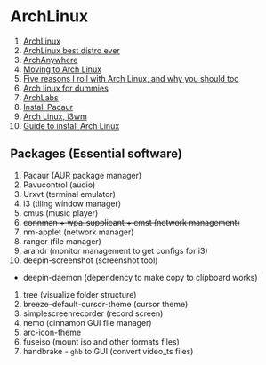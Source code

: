 # ArchLinux

1. [ArchLinux](https://www.archlinux.org/)
1. [ArchLinux best distro ever](http://www.akitaonrails.com/2017/01/10/arch-linux-best-distro-ever)
1. [ArchAnywhere](https://arch-anywhere.org/)
1. [Moving to Arch Linux](https://jrvcomputing.wordpress.com/2016/01/30/moving-to-arch-linux/)
1. [Five reasons I roll with Arch Linux, and why you should too](https://www.cio.com/article/2898189/five-reasons-i-roll-with-arch-linux-and-why-you-should-too.html)
1. [Arch linux for dummies](https://github.com/jieverson/dotfiles/wiki/arch-linux-for-dummies)
1. [ArchLabs](https://erikdubois.be/category/linux/archlabs/)
1. [Install Pacaur](https://cdavis.us/wiki/index.php/Arch_Linux_Install_Guide#Pacaur)
1. [Arch Linux, i3wm](http://www.bit-101.com/blog/?p=4055)
1. [Guide to install Arch Linux](http://randomwits.com/blog/arch-linux#.Wcgjx2dSyrx)

## Packages (Essential software)
1. Pacaur (AUR package manager)
1. Pavucontrol (audio)
1. Urxvt (terminal emulator)
1. i3 (tiling window manager)
1. cmus (music player)
1. ~~connman + wpa_supplicant + cmst (network management)~~
1. nm-applet (network manager)
1. ranger (file manager)
1. arandr (monitor management to get configs for i3)
1. deepin-screenshot (screenshot tool)
  - deepin-daemon (dependency to make copy to clipboard works)
1. tree (visualize folder structure)
1. breeze-default-cursor-theme (cursor theme)
1. simplescreenrecorder (record screen)
1. nemo (cinnamon GUI file manager)
1. arc-icon-theme
1. fuseiso (mount iso and other formats files)
1. handbrake - `ghb` to GUI (convert video_ts files)
